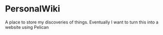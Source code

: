 # PersonalWiki

A place to store my discoveries of things. Eventually I want to turn this into a website using Pelican
